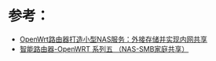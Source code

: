 # 参考： 
- [OpenWrt路由器打造小型NAS服务：外接存储并实现内网共享](https://baijiahao.baidu.com/s?id=1698202288081364222&wfr=spider&for=pc)
- [智能路由器-OpenWRT 系列五 （NAS-SMB家庭共享）](https://www.cnblogs.com/wizju/p/6923625.html)


